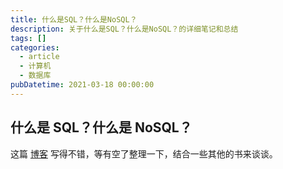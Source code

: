 ```yaml
---
title: 什么是SQL？什么是NoSQL？
description: 关于什么是SQL？什么是NoSQL？的详细笔记和总结
tags: []
categories:
  - article
  - 计算机
  - 数据库
pubDatetime: 2021-03-18 00:00:00
---
```


## 什么是 SQL？什么是 NoSQL？

这篇 [博客](https://www.cnblogs.com/-maji/p/13098654.html) 写得不错，等有空了整理一下，结合一些其他的书来谈谈。
